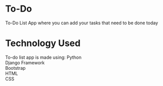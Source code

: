 # To-Do
 To-Do List App where you can add your tasks that need to be done today

# Technology Used
To-do list app is made using:
Python <br>
Django Framework <br>
Bootstrap <br>
HTML <br>
CSS <br>

